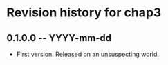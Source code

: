 # Revision history for chap3

## 0.1.0.0 -- YYYY-mm-dd

* First version. Released on an unsuspecting world.

